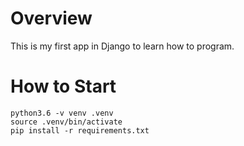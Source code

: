# Overview

This is my first app in Django to learn how to program.

# How to Start

    python3.6 -v venv .venv
    source .venv/bin/activate
    pip install -r requirements.txt

